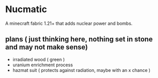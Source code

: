 # Nucmatic
A minecraft fabric 1.21+ that adds nuclear power and bombs.

## plans ( just thinking here, nothing set in stone and may not make sense)
- irradiated wood ( green )
- uranium enrichment process
- hazmat suit ( protects against radiation, maybe with an x chance )
